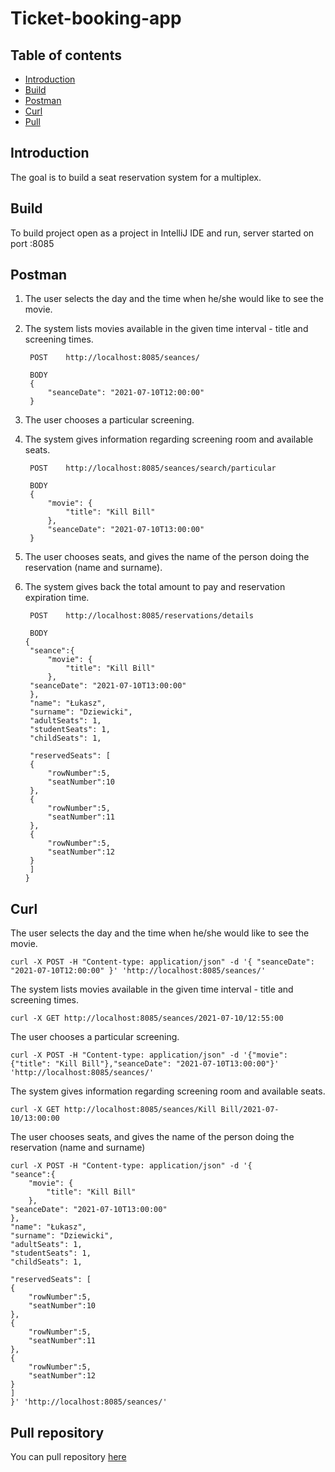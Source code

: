 # Ticket-booking-app
## Table of contents
* [Introduction](#Introduction)
* [Build](#Build)
* [Postman](#Postman)
* [Curl](#Curl)
* [Pull](#Pull)

## Introduction
The goal is to build a seat reservation system for a multiplex.
## Build
To build project open as a project in IntelliJ IDE and run, server started on port :8085
## Postman

1. The user selects the day and the time when he/she would like to see the movie.
2. The system lists movies available in the given time interval - title and screening
times.

        POST    http://localhost:8085/seances/
        
        BODY
        {
            "seanceDate": "2021-07-10T12:00:00"
        }
    
3. The user chooses a particular screening.
4. The system gives information regarding screening room and available seats.

        POST    http://localhost:8085/seances/search/particular
            
        BODY 
        {
            "movie": {
                "title": "Kill Bill"
            },
            "seanceDate": "2021-07-10T13:00:00"
        }
    
5. The user chooses seats, and gives the name of the person doing the reservation
(name and surname).
6. The system gives back the total amount to pay and reservation expiration time.

        POST    http://localhost:8085/reservations/details
            
        BODY 
       {
        "seance":{
            "movie": {
                "title": "Kill Bill"
            },
        "seanceDate": "2021-07-10T13:00:00"
        },
        "name": "Łukasz",
        "surname": "Dziewicki",
        "adultSeats": 1,
        "studentSeats": 1,
        "childSeats": 1,
        
        "reservedSeats": [
        {
            "rowNumber":5,
            "seatNumber":10 
        },
        {
            "rowNumber":5,
            "seatNumber":11
        },
        {
            "rowNumber":5,
            "seatNumber":12
        }
        ]
       }
## Curl
The user selects the day and the time when he/she would like to see the movie.

    curl -X POST -H "Content-type: application/json" -d '{ "seanceDate": "2021-07-10T12:00:00" }' 'http://localhost:8085/seances/'
    
The system lists movies available in the given time interval - title and screening times.
    
    curl -X GET http://localhost:8085/seances/2021-07-10/12:55:00
    
The user chooses a particular screening.

    curl -X POST -H "Content-type: application/json" -d '{"movie": {"title": "Kill Bill"},"seanceDate": "2021-07-10T13:00:00"}' 'http://localhost:8085/seances/'
    
The system gives information regarding screening room and available seats.

    curl -X GET http://localhost:8085/seances/Kill Bill/2021-07-10/13:00:00
    
The user chooses seats, and gives the name of the person doing the reservation (name and surname)
    
    curl -X POST -H "Content-type: application/json" -d '{
    "seance":{
        "movie": {
            "title": "Kill Bill"
        },
    "seanceDate": "2021-07-10T13:00:00"
    },
    "name": "Łukasz",
    "surname": "Dziewicki",
    "adultSeats": 1,
    "studentSeats": 1,
    "childSeats": 1,
    
    "reservedSeats": [
    {
        "rowNumber":5,
        "seatNumber":10 
    },
    {
        "rowNumber":5,
        "seatNumber":11
    },
    {
        "rowNumber":5,
        "seatNumber":12
    }
    ]
    }' 'http://localhost:8085/seances/'

## Pull repository
You can pull repository [here](https://github.com/LukaszDziewicki/ticket-booking-app/archive/refs/heads/main.zip)

